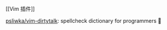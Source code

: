 

[[Vim 插件]]

[psliwka/vim-dirtytalk](https://github.com/psliwka/vim-dirtytalk): spellcheck dictionary for programmers 📖







